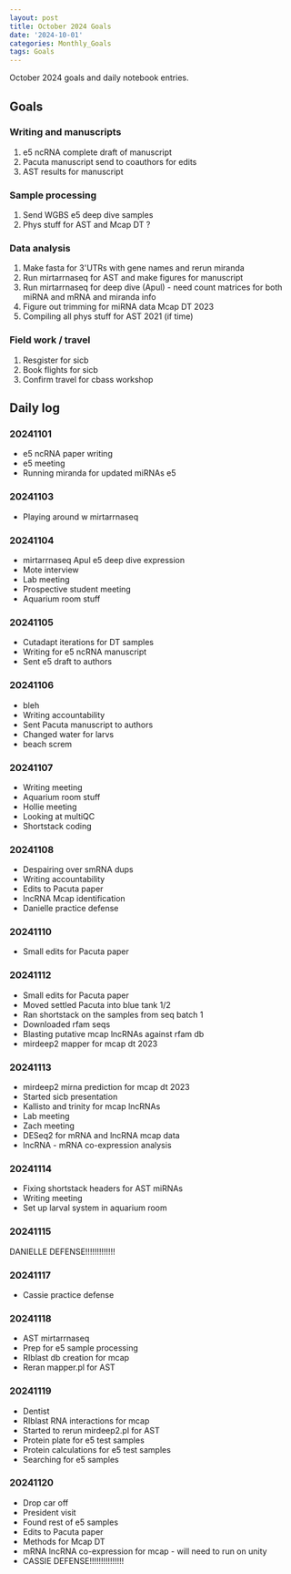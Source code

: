 ```yaml
---
layout: post
title: October 2024 Goals
date: '2024-10-01'
categories: Monthly_Goals
tags: Goals
---
```


October 2024 goals and daily notebook entries.

## Goals  

### Writing and manuscripts 

1. e5 ncRNA complete draft of manuscript 
2. Pacuta manuscript send to coauthors for edits 
3. AST results for manuscript 

### Sample processing

1. Send WGBS e5 deep dive samples 
2. Phys stuff for AST and Mcap DT ?

### Data analysis

1. Make fasta for 3'UTRs with gene names and rerun miranda 
2. Run mirtarrnaseq for AST and make figures for manuscript 
3. Run mirtarrnaseq for deep dive (Apul) - need count matrices for both miRNA and mRNA and miranda info 
4. Figure out trimming for miRNA data Mcap DT 2023 
5. Compiling all phys stuff for AST 2021 (if time)

### Field work / travel 

1. Resgister for sicb 
2. Book flights for sicb 
3. Confirm travel for cbass workshop

## Daily log 

### 20241101

- e5 ncRNA paper writing 
- e5 meeting 
- Running miranda for updated miRNAs e5 

### 20241103

- Playing around w mirtarrnaseq 

### 20241104

- mirtarrnaseq Apul e5 deep dive expression 
- Mote interview 
- Lab meeting 
- Prospective student meeting 
- Aquarium room stuff

### 20241105

- Cutadapt iterations for DT samples 
- Writing for e5 ncRNA manuscript 
- Sent e5 draft to authors 

### 20241106

- bleh
- Writing accountability 
- Sent Pacuta manuscript to authors 
- Changed water for larvs 
- beach screm

### 20241107

- Writing meeting 
- Aquarium room stuff
- Hollie meeting
- Looking at multiQC
- Shortstack coding 

### 20241108

- Despairing over smRNA dups 
- Writing accountability 
- Edits to Pacuta paper 
- lncRNA Mcap identification
- Danielle practice defense 

### 20241110

- Small edits for Pacuta paper 

### 20241112

- Small edits for Pacuta paper 
- Moved settled Pacuta into blue tank 1/2
- Ran shortstack on the samples from seq batch 1
- Downloaded rfam seqs 
- Blasting putative mcap lncRNAs against rfam db
- mirdeep2 mapper for mcap dt 2023

### 20241113

- mirdeep2 mirna prediction for mcap dt 2023 
- Started sicb presentation 
- Kallisto and trinity for mcap lncRNAs
- Lab meeting 
- Zach meeting 
- DESeq2 for mRNA and lncRNA mcap data 
- lncRNA - mRNA co-expression analysis 

### 20241114

- Fixing shortstack headers for AST miRNAs 
- Writing meeting 
- Set up larval system in aquarium room 

### 20241115

DANIELLE DEFENSE!!!!!!!!!!!!!

### 20241117

- Cassie practice defense 

### 20241118

- AST mirtarrnaseq 
- Prep for e5 sample processing 
- RIblast db creation for mcap 
- Reran mapper.pl for AST

### 20241119 

- Dentist 
- RIblast RNA interactions for mcap 
- Started to rerun mirdeep2.pl for AST 
- Protein plate for e5 test samples 
- Protein calculations for e5 test samples 
- Searching for e5 samples 

### 20241120

- Drop car off 
- President visit 
- Found rest of e5 samples 
- Edits to Pacuta paper 
- Methods for Mcap DT
- mRNA lncRNA co-expression for mcap - will need to run on unity 
- CASSIE DEFENSE!!!!!!!!!!!!!!!
